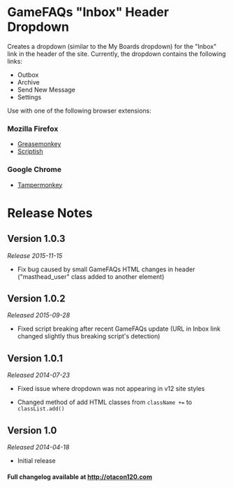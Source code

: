 GameFAQs "Inbox" Header Dropdown
===========================================
Creates a dropdown (similar to the My Boards dropdown) for the "Inbox" link in the header of the site. Currently, the dropdown contains the following links:

<ul>
<li>Outbox</li>
<li>Archive</li>
<li>Send New Message</li>
<li>Settings</li>
</ul>

Use with one of the following browser extensions:

### Mozilla Firefox ###
*	[Greasemonkey](https://addons.mozilla.org/en-US/firefox/addon/greasemonkey/)
*	[Scriptish](https://addons.mozilla.org/en-US/firefox/addon/scriptish/)

### Google Chrome ###
*	[Tampermonkey](https://chrome.google.com/webstore/detail/tampermonkey/dhdgffkkebhmkfjojejmpbldmpobfkfo)


Release Notes
=============

Version 1.0.3
-------------
_Release 2015-11-15_

*	Fix bug caused by small GameFAQs HTML changes in header ("masthead_user" class added to another element)

Version 1.0.2
-------------
_Released 2015-09-28_

*	Fixed script breaking after recent GameFAQs update (URL in Inbox link changed slightly thus breaking script's detection)

Version 1.0.1
-------------
_Released 2014-07-23_

*	Fixed issue where dropdown was not appearing in v12 site styles

*	Changed method of add HTML classes from `className +=` to `classList.add()`

Version 1.0
-----------
_Released 2014-04-18_

*	Initial release

#### Full changelog available at http://otacon120.com ####
